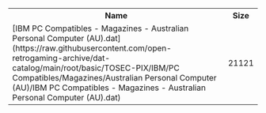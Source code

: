 <table>
<tr><th>Name</th><th>Size</th></tr>
<tr><td>[IBM PC Compatibles - Magazines - Australian Personal Computer (AU).dat](https://raw.githubusercontent.com/open-retrogaming-archive/dat-catalog/main/root/basic/TOSEC-PIX/IBM/PC Compatibles/Magazines/Australian Personal Computer (AU)/IBM PC Compatibles - Magazines - Australian Personal Computer (AU).dat)</td><td>21121</td></tr>
</table>

